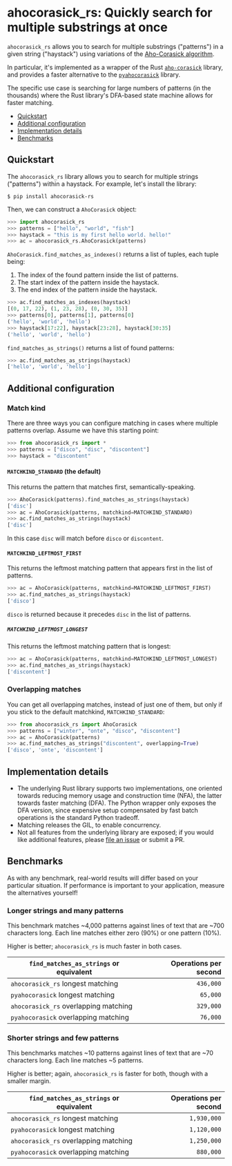 # ahocorasick_rs: Quickly search for multiple substrings at once

`ahocorasick_rs` allows you to search for multiple substrings ("patterns") in a given string ("haystack") using variations of the [Aho-Corasick algorithm](https://en.wikipedia.org/wiki/Aho%E2%80%93Corasick_algorithm).

In particular, it's implemented as a wrapper of the Rust [`aho-corasick`](https://docs.rs/aho-corasick/) library, and provides a faster alternative to the [`pyahocorasick`](https://pyahocorasick.readthedocs.io/) library.

The specific use case is searching for large numbers of patterns (in the thousands) where the Rust library's DFA-based state machine allows for faster matching.

* [Quickstart](#quickstart)
* [Additional configuration](#configuration)
* [Implementation details](#implementation)
* [Benchmarks](#benchmarks)

## Quickstart <a name="quickstart"></a>

The `ahocorasick_rs` library allows you to search for multiple strings ("patterns") within a haystack.
For example, let's install the library:

```shell-session
$ pip install ahocorasick-rs
```

Then, we can construct a `AhoCorasick` object:

```python
>>> import ahocorasick_rs
>>> patterns = ["hello", "world", "fish"]
>>> haystack = "this is my first hello world. hello!"
>>> ac = ahocorasick_rs.AhoCorasick(patterns)
```

`AhoCorasick.find_matches_as_indexes()` returns a list of tuples, each tuple being:

1. The index of the found pattern inside the list of patterns.
2. The start index of the pattern inside the haystack.
3. The end index of the pattern inside the haystack.

```python
>>> ac.find_matches_as_indexes(haystack)
[(0, 17, 22), (1, 23, 28), (0, 30, 35)]
>>> patterns[0], patterns[1], patterns[0]
('hello', 'world', 'hello')
>>> haystack[17:22], haystack[23:28], haystack[30:35]
('hello', 'world', 'hello')
```

`find_matches_as_strings()` returns a list of found patterns:

```python
>>> ac.find_matches_as_strings(haystack)
['hello', 'world', 'hello']
```

## Additional configuration <a name="configuration"></a>

### Match kind

There are three ways you can configure matching in cases where multiple patterns overlap.
Assume we have this starting point:

```python
>>> from ahocorasick_rs import *
>>> patterns = ["disco", "disc", "discontent"]
>>> haystack = "discontent"
```

#### `MATCHKIND_STANDARD` (the default)

This returns the pattern that matches first, semantically-speaking.

```python
>>> AhoCorasick(patterns).find_matches_as_strings(haystack)
['disc']
>>> ac = AhoCorasick(patterns, matchkind=MATCHKIND_STANDARD)
>>> ac.find_matches_as_strings(haystack)
['disc']
```

In this case `disc` will match before `disco` or `discontent`.

#### `MATCHKIND_LEFTMOST_FIRST`

This returns the leftmost matching pattern that appears first in the list of patterns.

```python
>>> ac = AhoCorasick(patterns, matchkind=MATCHKIND_LEFTMOST_FIRST)
>>> ac.find_matches_as_strings(haystack)
['disco']
```

`disco` is returned because it precedes `disc` in the list of patterns.

##### `MATCHKIND_LEFTMOST_LONGEST`

This returns the leftmost matching pattern that is longest:

```python
>>> ac = AhoCorasick(patterns, matchkind=MATCHKIND_LEFTMOST_LONGEST)
>>> ac.find_matches_as_strings(haystack)
['discontent']
```

### Overlapping matches

You can get all overlapping matches, instead of just one of them, but only if you stick to the default matchkind, `MATCHKIND_STANDARD`:

```python
>>> from ahocorasick_rs import AhoCorasick
>>> patterns = ["winter", "onte", "disco", "discontent"]
>>> ac = AhoCorasick(patterns)
>>> ac.find_matches_as_strings("discontent", overlapping=True)
['disco', 'onte', 'discontent']
```

## Implementation details <a name="implementation"></a>

* The underlying Rust library supports two implementations, one oriented towards reducing memory usage and construction time (NFA), the latter towards faster matching (DFA).
  The Python wrapper only exposes the DFA version, since expensive setup compensated by fast batch operations is the standard Python tradeoff.
* Matching releases the GIL, to enable concurrency.
* Not all features from the underlying library are exposed; if you would like additional features, please [file an issue](https://github.com/g-research/ahocorasick_rs/issues/new) or submit a PR.

## Benchmarks <a name="benchmarks"></a>

As with any benchmark, real-world results will differ based on your particular situation.
If performance is important to your application, measure the alternatives yourself!

### Longer strings and many patterns

This benchmark matches ~4,000 patterns against lines of text that are ~700 characters long.
Each line matches either zero (90%) or one pattern (10%).

Higher is better; `ahocorasick_rs` is much faster in both cases.

| `find_matches_as_strings` or equivalent | Operations per second |
|-----------------------------------------|---------------------:|
| `ahocorasick_rs` longest matching       |            `436,000` |
| `pyahocorasick` longest matching        |             `65,000` |
| `ahocorasick_rs` overlapping matching   |            `329,000` |
| `pyahocorasick` overlapping matching    |             `76,000` |

### Shorter strings and few patterns

This benchmarks matches ~10 patterns against lines of text that are ~70 characters long.
Each line matches ~5 patterns.

Higher is better; again, `ahocorasick_rs` is faster for both, though with a smaller margin.

| `find_matches_as_strings` or equivalent | Operations per second   |
|-----------------------------------------|------------------------:|
| `ahocorasick_rs` longest matching       |             `1,930,000` |
| `pyahocorasick` longest matching        |             `1,120,000` |
| `ahocorasick_rs` overlapping matching   |             `1,250,000` |
| `pyahocorasick` overlapping matching    |               `880,000` |

